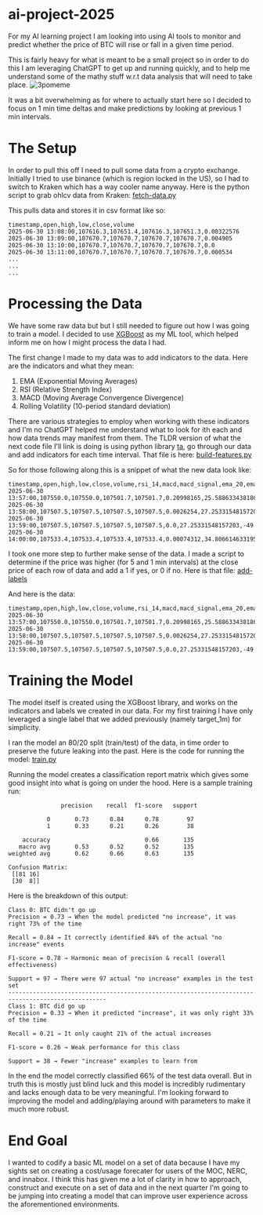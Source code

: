 # ai-project-2025

For my AI learning project I am looking into using AI tools to monitor and predict whether the price of BTC will rise or fall in a given time period. 

This is fairly heavy for what is meant to be a small project so in order to do this I am leveraging ChatGPT to get up and running quickly, and to help me understand some of the mathy stuff w.r.t data analysis that will need to take place.
![3pomeme](~/img/3po.jpg)

It was a bit overwhelming as for where to actually start here so I decided to focus on 1 min time deltas and make predictions by looking at previous 1 min intervals. 

# The Setup

In order to pull this off I need to pull some data from a crypto exchange. Initially I tried to use binance (which is region locked in the US), so I had to switch to Kraken which has a way cooler name anyway. Here is the python script to grab ohlcv data from Kraken: [fetch-data.py](https://github.com/dystewart/btc_predictor/blob/main/src/fetch-data.py)


This pulls data and stores it in csv format like so:
```
timestamp,open,high,low,close,volume
2025-06-30 13:08:00,107616.3,107651.4,107616.3,107651.3,0.00322576
2025-06-30 13:09:00,107670.7,107670.7,107670.7,107670.7,0.004905
2025-06-30 13:10:00,107670.7,107670.7,107670.7,107670.7,0.0
2025-06-30 13:11:00,107670.7,107670.7,107670.7,107670.7,0.000534
...
...
...
```

# Processing the Data

We have some raw data but but I still needed to figure out how I was going to train a model. I decided to use [XGBoost](https://xgboost.readthedocs.io/) as my ML tool, which helped inform me on how I might process the data I had. 

The first change I made to my data was to add indicators to the data. Here are the indicators and what they mean:
1. EMA (Exponential Moving Averages)
2. RSI (Relative Strength Index)
3. MACD (Moving Average Convergence Divergence)
4. Rolling Volatility (10-period standard deviation)

There are various strategies to employ when working with these indicators and I'm no ChatGPT helped me understand what to look for ith each and how data trends may manifest from them. 
The TLDR version of what the next code file I'll link is doing is using python library [ta](https://technical-analysis-library-in-python.readthedocs.io/en/latest/), go through our data and add indicators for each time interval. That  file is here: [build-features.py](https://github.com/dystewart/btc_predictor/blob/main/src/build-features.py)

So for those following along this is a snippet of what the new data look like:
```
timestamp,open,high,low,close,volume,rsi_14,macd,macd_signal,ema_20,ema_50,volatility
2025-06-30 13:57:00,107550.0,107550.0,107501.7,107501.7,0.20998165,25.58863343818679,-46.23506595297658,-38.81207131452796,107607.00482106133,107653.46125939385,39.33793899580966
2025-06-30 13:58:00,107507.5,107507.5,107507.5,107507.5,0.0026254,27.25331548157203,-48.35316028079251,-40.72028910778087,107597.52817143644,107647.73728843723,38.25382479052535
2025-06-30 13:59:00,107507.5,107507.5,107507.5,107507.5,0.0,27.25331548157203,-49.46160272815905,-42.46855183185651,107588.95405987106,107642.2377869299,32.28761200338686
2025-06-30 14:00:00,107533.4,107533.4,107533.4,107533.4,0.00074312,34.80661463319521,-47.70027868860052,-43.514897203205315,107583.6631970262,107637.96963842284,28.89276918371278
```

I took one more step to further make sense of the data. I made a script to determine if the price was higher (for 5 and 1 min intervals) at the close price of each row of data and add a 1 if yes, or 0 if no. Here is that file: [add-labels](https://github.com/dystewart/btc_predictor/blob/main/src/add-labels.py)

And here is the data: 
```
timestamp,open,high,low,close,volume,rsi_14,macd,macd_signal,ema_20,ema_50,volatility,target_1m,target_5m
2025-06-30 13:57:00,107550.0,107550.0,107501.7,107501.7,0.20998165,25.58863343818679,-46.23506595297658,-38.81207131452796,107607.00482106132,107653.46125939384,39.33793899580966,1,1
2025-06-30 13:58:00,107507.5,107507.5,107507.5,107507.5,0.0026254,27.25331548157203,-48.35316028079251,-40.72028910778087,107597.52817143644,107647.73728843725,38.25382479052535,0,1
2025-06-30 13:59:00,107507.5,107507.5,107507.5,107507.5,0.0,27.25331548157203,-49.46160272815905,-42.46855183185651,107588.95405987106,107642.2377869299,32.28761200338686,1,1
```

# Training the Model

The model itself is created using the XGBoost library, and works on the indicators and labels we created in our data. For my first training I have only leveraged a single label that we added previously (namely target_1m) for simplicity.

I ran the model an 80/20 split (train/test) of the data, in time order to preserve the future leaking into the past. Here is the code for running the model: [train.py](https://github.com/dystewart/btc_predictor/blob/main/src/train.py)

Running the model creates a classification report matrix which gives some good insight into what is going on under the hood. Here is a sample training run:

```
               precision    recall  f1-score   support

           0       0.73      0.84      0.78        97
           1       0.33      0.21      0.26        38

    accuracy                           0.66       135
   macro avg       0.53      0.52      0.52       135
weighted avg       0.62      0.66      0.63       135

Confusion Matrix:
 [[81 16]
 [30  8]]

```

Here is the breakdown of this output:
```
Class 0: BTC didn't go up
Precision = 0.73 → When the model predicted "no increase", it was right 73% of the time

Recall = 0.84 → It correctly identified 84% of the actual "no increase" events

F1-score = 0.78 → Harmonic mean of precision & recall (overall effectiveness)

Support = 97 → There were 97 actual "no increase" examples in the test set
--------------------------------------------------------------------------------------------------
Class 1: BTC did go up
Precision = 0.33 → When it predicted "increase", it was only right 33% of the time

Recall = 0.21 → It only caught 21% of the actual increases

F1-score = 0.26 → Weak performance for this class

Support = 38 → Fewer "increase" examples to learn from
```

In the end the model correctly classified 66% of the test data overall. But in truth this is mostly just blind luck and this model is incredibly rudimentary and lacks enough data to be very meaningful. I'm looking forward to improving the model and adding/playing around with parameters to make it much more robust. 


# End Goal

I wanted to codify a basic ML model on a set of data because I have my sights set on creating a cost/usage forecater for users of the MOC, NERC, and innabox. I think this has given me a lot of clarity in how to approach, construct and execute on a set of data and in the next quarter I'm going to be jumping into creating a model that can improve user experience across the aforementioned environments. 

